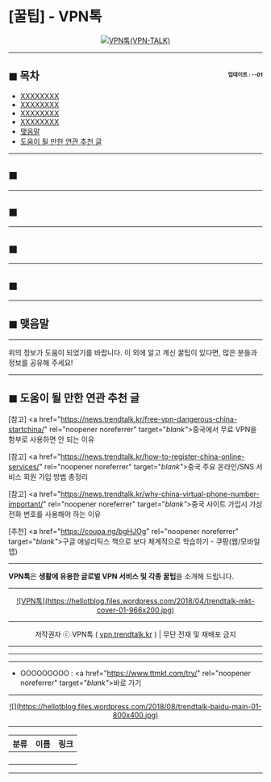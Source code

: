 # [꿀팁] - VPN톡

<center><a href="https://vpn.trendtalk.kr/" rel="noopener noreferrer" target="_blank"_><img src="https://hellotblog.files.wordpress.com/2019/03/vpn-china-recommendation-01-300x300.png" style="max-width:100%;" alt="VPN톡(VPN-TALK)"></a></center>

<!-- <a name="index"></a> -->
***
## ◼︎ 목차 <span style="font-size:0.5em; float:right; padding:0.5em 0 0;"><i class="fas fa-clock"></i> 업데이트 : <span class="post-year"></span>-<span class="post-month-digits"></span>-01</span>

- [XXXXXXXX](#index-00)
- [XXXXXXXX](#index-01)
- [XXXXXXXX](#index-02)
- [XXXXXXXX](#index-03)
- [맺음말](#index-epilogue)
- [도움이 될 만한 연관 추천 글](#recommendation)

<!-- <a name="index-00"></a> -->
***
## ◼︎

<!-- <a name="index-01"></a> -->
***
## ◼︎

<!-- <a name="index-02"></a> -->
***
## ◼︎

<!-- <a name="index-03"></a> -->
***
## ◼︎

<!-- <a name="index-epilogue"></a> -->
***
## ◼︎ 맺음말

***
위의 정보가 도움이 되었기를 바랍니다.
이 외에 알고 계신 꿀팁이 있다면, 많은 분들과 정보를 공유해 주세요!

<!-- <a name="recommendation"></a> -->
***
## ◼︎ 도움이 될 만한 연관 추천 글

[참고] <a href="https://news.trendtalk.kr/free-vpn-dangerous-china-startchina/" rel="noopener noreferrer" target="_blank"_>중국에서 무료 VPN을 함부로 사용하면 안 되는 이유</a>

[참고] <a href="https://news.trendtalk.kr/how-to-register-china-online-services/" rel="noopener noreferrer" target="_blank"_>중국 주요 온라인/SNS 서비스 회원 가입 방법 총정리</a>

[참고] <a href="https://news.trendtalk.kr/why-china-virtual-phone-number-important/" rel="noopener noreferrer" target="_blank"_>중국 사이트 가입시 가상 전화 번호를 사용해야 하는 이유</a>

[추천] <a href="https://coupa.ng/bgHJOg" rel="noopener noreferrer" target="_blank"_>구글 애널리틱스 책으로 보다 체계적으로 학습하기 - 쿠팡(웹/모바일앱)</a>

***
**VPN톡**은 **생활에 유용한 글로벌 VPN 서비스 및 각종 꿀팁**을 소개해 드립니다.

***
<center><a href="https://vpn.trendtalk.kr/" rel="noopener noreferrer" target="_blank"_>![VPN톡](https://hellotblog.files.wordpress.com/2018/04/trendtalk-mkt-cover-01-966x200.jpg)</a></center>

***
<center>저작권자 ⓒ VPN톡 ( <a href="https://vpn.trendtalk.kr/" rel="noopener noreferrer" target="_blank"_>vpn.trendtalk.kr</a> ) | 무단 전재 및 재배포 금지</center>

***
***
***
- OOOOOOOOO : <a href="https://www.ttmkt.com/try/" rel="noopener noreferrer" target="_blank"_>바로 가기</a>

***
<center><a href="https://news.trendtalk.kr/" rel="noopener noreferrer" target="_blank"_>![](https://hellotblog.files.wordpress.com/2018/08/trendtalk-baidu-main-01-800x400.jpg)</a></center>

***
|분류|이름|링크|
|:-:|:-:|:-:|
||||
||||
||||
||||

***
